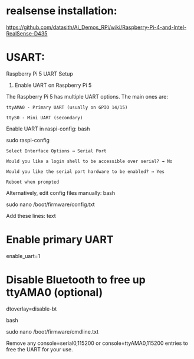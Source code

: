 # realsense installation:
https://github.com/datasith/Ai_Demos_RPi/wiki/Raspberry-Pi-4-and-Intel-RealSense-D435

# USART:
Raspberry Pi 5 UART Setup
1. Enable UART on Raspberry Pi 5

The Raspberry Pi 5 has multiple UART options. The main ones are:

    ttyAMA0 - Primary UART (usually on GPIO 14/15)

    ttyS0 - Mini UART (secondary)

Enable UART in raspi-config:
bash

sudo raspi-config

    Select Interface Options → Serial Port

    Would you like a login shell to be accessible over serial? → No

    Would you like the serial port hardware to be enabled? → Yes

    Reboot when prompted

Alternatively, edit config files manually:
bash

sudo nano /boot/firmware/config.txt

Add these lines:
text

# Enable primary UART
enable_uart=1
# Disable Bluetooth to free up ttyAMA0 (optional)
dtoverlay=disable-bt

bash

sudo nano /boot/firmware/cmdline.txt

Remove any console=serial0,115200 or console=ttyAMA0,115200 entries to free the UART for your use.
